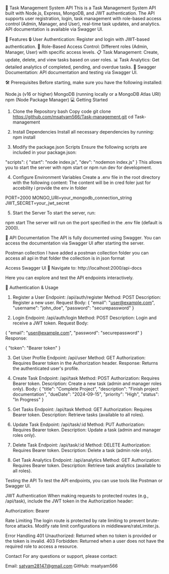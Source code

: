 
🌟 Task Management System API
This is a Task Management System API built with Node.js, Express, MongoDB, and JWT authentication. The API supports user registration, login, task management with role-based access control (Admin, Manager, and User), real-time task updates, and analytics. API documentation is available via Swagger UI.

🚀 Features
🔒 User Authentication: Register and login with JWT-based authentication.
🔐 Role-Based Access Control: Different roles (Admin, Manager, User) with specific access levels.
📋 Task Management: Create, update, delete, and view tasks based on user roles.
📊 Task Analytics: Get detailed analytics of completed, pending, and overdue tasks.
📑 Swagger Documentation: API documentation and testing via Swagger UI.


🛠️ Prerequisites
Before starting, make sure you have the following installed:

Node.js (v16 or higher)
MongoDB (running locally or a MongoDB Atlas URI)
npm (Node Package Manager)
💻 Getting Started
1. Clone the Repository
bash
Copy code
git clone https://github.com/msatyam566/Task-management.git
cd Task-management

2. Install Dependencies
Install all necessary dependencies by running:
npm install

3. Modify the package.json Scripts
Ensure the following scripts are included in your package.json:

"scripts": {
  "start": "node index.js",
  "dev": "nodemon index.js"
}
This allows you to start the server with npm start or npm run dev for development.

4. Configure Environment Variables
Create a .env file in the root directory with the following content:
The content will be in cred foler just for accebility i provide the env in folder 

PORT=2000
MONGO_URI=your_mongodb_connection_string
JWT_SECRET=your_jwt_secret

5. Start the Server
To start the server, run:


npm start
The server will run on the port specified in the .env file (default is 2000).

📜 API Documentation
The API is fully documented using Swagger. You can access the documentation via Swagger UI after starting the server.


Postman collection
I have added a postman collection folder you can access all api in that folder the collection is in json format

Access Swagger UI
📍 Navigate to: http://localhost:2000/api-docs

Here you can explore and test the API endpoints interactively.

🔐 Authentication & Usage
1. Register a User
Endpoint: /api/auth/register
Method: POST
Description: Register a new user.
Request Body:
{
  "email": "user@example.com",
  "username": "john_doe",
  "password": "securepassword"
}


2. Login
Endpoint: /api/auth/login
Method: POST
Description: Login and receive a JWT token.
Request Body:

{
  "email": "user@example.com",
  "password": "securepassword"
}
Response:

{
  "token": "Bearer token"
}

3. Get User Profile
Endpoint: /api/user
Method: GET
Authorization: Requires Bearer token in the Authorization header.
Response: Returns the authenticated user's profile.

4. Create Task
Endpoint: /api/task
Method: POST
Authorization: Requires Bearer token.
Description: Create a new task (admin and manager roles only).
Body:
{
  "title": "Complete Project",
  "description": "Finish project documentation",
  "dueDate": "2024-09-15",
  "priority": "High",
  "status": "In Progress"
}

5. Get Tasks
Endpoint: /api/task
Method: GET
Authorization: Requires Bearer token.
Description: Retrieve tasks (available to all roles).

6. Update Task
Endpoint: /api/task/:id
Method: PUT
Authorization: Requires Bearer token.
Description: Update a task (admin and manager roles only).

7. Delete Task
Endpoint: /api/task/:id
Method: DELETE
Authorization: Requires Bearer token.
Description: Delete a task (admin role only).

8. Get Task Analytics
Endpoint: /api/analytics
Method: GET
Authorization: Requires Bearer token.
Description: Retrieve task analytics (available to all roles).

Testing the API
To test the API endpoints, you can use tools like Postman or Swagger UI.

JWT Authentication
When making requests to protected routes (e.g., /api/task), include the JWT token in the Authorization header:

Authorization: Bearer <jwtToken>

Rate Limiting
The login route is protected by rate limiting to prevent brute-force attacks.
Modify rate limit configurations in middleware/rateLimiter.js.

Error Handling
401 Unauthorized: Returned when no token is provided or the token is invalid.
403 Forbidden: Returned when a user does not have the required role to access a resource.



Contact
For any questions or support, please contact:

Email: satyam28147@gmail.com
GitHub: msatyam566
